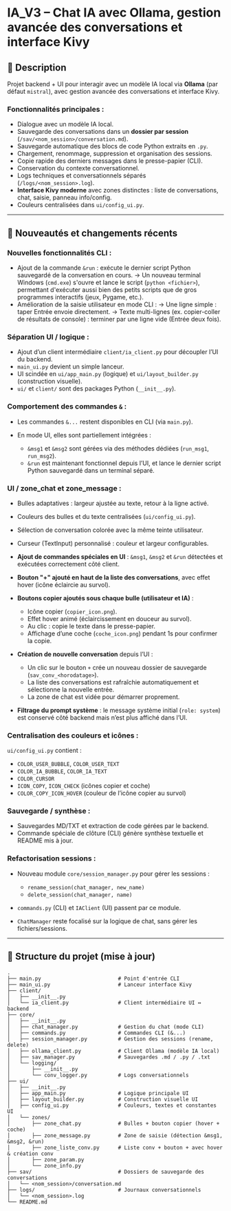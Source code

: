# IA\_V3 – Chat IA avec Ollama, gestion avancée des conversations et interface Kivy

## 📌 Description

Projet backend + UI pour interagir avec un modèle IA local via **Ollama** (par défaut `mistral`), avec gestion avancée des conversations et interface Kivy.

### Fonctionnalités principales :

* Dialogue avec un modèle IA local.
* Sauvegarde des conversations dans un **dossier par session** (`/sav/<nom_session>/conversation.md`).
* Sauvegarde automatique des blocs de code Python extraits en `.py`.
* Chargement, renommage, suppression et organisation des sessions.
* Copie rapide des derniers messages dans le presse-papier (CLI).
* Conservation du contexte conversationnel.
* Logs techniques et conversationnels séparés (`/logs/<nom_session>.log`).
* **Interface Kivy moderne** avec zones distinctes : liste de conversations, chat, saisie, panneau info/config.
* Couleurs centralisées dans `ui/config_ui.py`.

---

## 🚀 Nouveautés et changements récents

### Nouvelles fonctionnalités CLI :

* Ajout de la commande `&run` : exécute le dernier script Python sauvegardé de la conversation en cours.
  → Un nouveau terminal Windows (`cmd.exe`) s'ouvre et lance le script (`python <fichier>`), permettant d'exécuter aussi bien des petits scripts que de gros programmes interactifs (jeux, Pygame, etc.).
* Amélioration de la saisie utilisateur en mode CLI :
  → Une ligne simple : taper Entrée envoie directement.
  → Texte multi-lignes (ex. copier-coller de résultats de console) : terminer par une ligne vide (Entrée deux fois).

### Séparation UI / logique :

* Ajout d’un client intermédiaire `client/ia_client.py` pour découpler l’UI du backend.
* `main_ui.py` devient un simple lanceur.
* UI scindée en `ui/app_main.py` (logique) et `ui/layout_builder.py` (construction visuelle).
* `ui/` et `client/` sont des packages Python (`__init__.py`).

### Comportement des commandes `&` :

* Les commandes `&...` restent disponibles en CLI (via `main.py`).
* En mode UI, elles sont partiellement intégrées :

  * `&msg1` et `&msg2` sont gérées via des méthodes dédiées (`run_msg1`, `run_msg2`).
  * `&run` est maintenant fonctionnel depuis l’UI, et lance le dernier script Python sauvegardé dans un terminal séparé.

### UI / zone\_chat et zone\_message :

* Bulles adaptatives : largeur ajustée au texte, retour à la ligne activé.
* Couleurs des bulles et du texte centralisées (`ui/config_ui.py`).
* Sélection de conversation colorée avec la même teinte utilisateur.
* Curseur (TextInput) personnalisé : couleur et largeur configurables.
* **Ajout de commandes spéciales en UI** : `&msg1`, `&msg2` et `&run` détectées et exécutées correctement côté client.
* **Bouton "+" ajouté en haut de la liste des conversations**, avec effet hover (icône éclaircie au survol).
* **Boutons copier ajoutés sous chaque bulle (utilisateur et IA)** :

  * Icône copier (`copier_icon.png`).
  * Effet hover animé (éclaircissement en douceur au survol).
  * Au clic : copie le texte dans le presse-papier.
  * Affichage d’une coche (`coche_icon.png`) pendant 1s pour confirmer la copie.
* **Création de nouvelle conversation** depuis l’UI :

  * Un clic sur le bouton `+` crée un nouveau dossier de sauvegarde (`sav_conv_<horodatage>`).
  * La liste des conversations est rafraîchie automatiquement et sélectionne la nouvelle entrée.
  * La zone de chat est vidée pour démarrer proprement.
* **Filtrage du prompt système** : le message système initial (`role: system`) est conservé côté backend mais n’est plus affiché dans l’UI.

### Centralisation des couleurs et icônes :

`ui/config_ui.py` contient :

* `COLOR_USER_BUBBLE`, `COLOR_USER_TEXT`
* `COLOR_IA_BUBBLE`, `COLOR_IA_TEXT`
* `COLOR_CURSOR`
* `ICON_COPY`, `ICON_CHECK` (icônes copier et coche)
* `COLOR_COPY_ICON_HOVER` (couleur de l’icône copier au survol)

### Sauvegarde / synthèse :

* Sauvegardes MD/TXT et extraction de code gérées par le backend.
* Commande spéciale de clôture (CLI) génère synthèse textuelle et README mis à jour.

### Refactorisation sessions :

* Nouveau module `core/session_manager.py` pour gérer les sessions :

  * `rename_session(chat_manager, new_name)`
  * `delete_session(chat_manager, name)`
* `commands.py` (CLI) et `IAClient` (UI) passent par ce module.
* `ChatManager` reste focalisé sur la logique de chat, sans gérer les fichiers/sessions.

---

## 📂 Structure du projet (mise à jour)

```
.
├── main.py                         # Point d'entrée CLI
├── main_ui.py                      # Lanceur interface Kivy
├── client/
│   ├── __init__.py
│   └── ia_client.py                # Client intermédiaire UI ↔ backend
├── core/
│   ├── __init__.py
│   ├── chat_manager.py             # Gestion du chat (mode CLI)
│   ├── commands.py                 # Commandes CLI (&...)
│   ├── session_manager.py          # Gestion des sessions (rename, delete)
│   ├── ollama_client.py            # Client Ollama (modèle IA local)
│   ├── sav_manager.py              # Sauvegardes .md / .py / .txt
│   └── logging/
│       ├── __init__.py
│       └── conv_logger.py          # Logs conversationnels
├── ui/
│   ├── __init__.py
│   ├── app_main.py                 # Logique principale UI
│   ├── layout_builder.py           # Construction visuelle UI
│   ├── config_ui.py                # Couleurs, textes et constantes UI
│   └── zones/
│       ├── zone_chat.py            # Bulles + bouton copier (hover + coche)
│       ├── zone_message.py         # Zone de saisie (détection &msg1, &msg2, &run)
│       ├── zone_liste_conv.py      # Liste conv + bouton + avec hover & création conv
│       ├── zone_param.py
│       └── zone_info.py
├── sav/                            # Dossiers de sauvegarde des conversations
│   └── <nom_session>/conversation.md
├── logs/                           # Journaux conversationnels
│   └── <nom_session>.log
└── README.md
```
